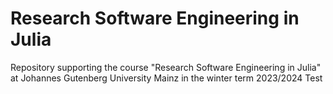 # Research Software Engineering in Julia

Repository supporting the course "Research Software Engineering in Julia"
at Johannes Gutenberg University Mainz in the winter term 2023/2024
Test
